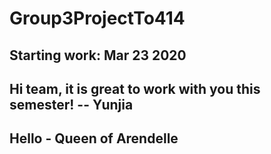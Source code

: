 # Group3ProjectTo414

## Starting work: Mar 23 2020
## Hi team, it is great to work with you this semester! -- Yunjia

## Hello - Queen of Arendelle